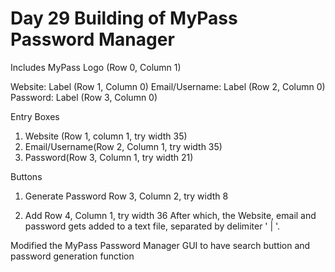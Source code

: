 # Day 29 Building of MyPass Password Manager

Includes MyPass Logo (Row 0, Column 1)

Website: Label (Row 1, Column 0)
Email/Username: Label (Row 2, Column 0)
Password: Label (Row 3, Column 0)

Entry Boxes
1. Website (Row 1, column 1, try width 35)
2. Email/Username(Row 2, Column 1, try width 35)
3. Password(Row 3, Column 1, try width 21)

Buttons
1. Generate Password
   Row 3, Column 2, try width 8

2. Add
   Row 4, Column 1, try width 36
   After which, the Website, email and password gets added to a text file, separated by delimiter ' | '.


Modified the MyPass Password Manager GUI
to have search buttion and password generation function
